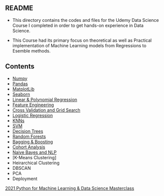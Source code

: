 ## README 

* This directory contains the codes and files for the Udemy Data Science Course I completed in order to get hands-on experience in Data Science.

* This Course had its primary focus on theoretical as well as Practical implementation of Machine Learning models from Regressions to Esemble methods.

## Contents
* [Numpy](https://github.com/ravi0531rp/DataScienceComplete/blob/master/Data_Science_ML_Based/001.%20Numpy%20Codes.ipynb)
* [Pandas](https://github.com/ravi0531rp/DataScienceComplete/blob/master/Data_Science_ML_Based/002.%20Pandas%20Codes.ipynb)
* [MatplotLib](https://github.com/ravi0531rp/DataScienceComplete/blob/master/Data_Science_ML_Based/003.%20Matplotlib%20Codes.ipynb)
* [Seaborn](https://github.com/ravi0531rp/DataScienceComplete/blob/master/Data_Science_ML_Based/004.%20Seaborn%20Codes.ipynb)
* [Linear & Polynomial Regression](https://github.com/ravi0531rp/DataScienceComplete/blob/master/Data_Science_ML_Based/005.%20Linear%20Regression.ipynb)
* [Feature Engineering](https://github.com/ravi0531rp/DataScienceComplete/blob/master/Data_Science_ML_Based/006.%20Feature%20Engineering.ipynb)
* [Cross Validation and Grid Search](https://github.com/ravi0531rp/DataScienceComplete/blob/master/Data_Science_ML_Based/007.%20Cross%20Validation%20and%20Grid%20Search.ipynb)
* [Logistic Regression](https://github.com/ravi0531rp/DataScienceComplete/blob/master/Data_Science_ML_Based/008.%20Logistic%20Regression.ipynb)
* [KNNs](https://github.com/ravi0531rp/DataScienceComplete/blob/master/Data_Science_ML_Based/009.%20KNNs.ipynb)
* [SVM](https://github.com/ravi0531rp/DataScienceComplete/blob/master/Data_Science_ML_Based/010.%20SVMs.ipynb)
* [Decision Trees](https://github.com/ravi0531rp/DataScienceComplete/blob/master/Data_Science_ML_Based/011.%20Decision%20Trees.ipynb)
* [Random Forests](https://github.com/ravi0531rp/DataScienceComplete/blob/master/Data_Science_ML_Based/012.%20Random%20Forests.ipynb)
* [Bagging & Boosting](https://github.com/ravi0531rp/DataScienceComplete/blob/master/Data_Science_ML_Based/013.%20Bagging%20and%20Boosting.ipynb)
* [Cohort Analysis](https://github.com/ravi0531rp/DataScienceComplete/blob/master/Data_Science_ML_Based/014.%20Cohort%20Analysis%20Capstone.ipynb)
* [Naive Bayes and NLP](https://github.com/ravi0531rp/DataScienceComplete/blob/master/Data_Science_ML_Based/015.%20Naive%20Bayes%20and%20NLP.ipynb)
* [K-Means Clustering]
* Heirarchical Clustering
* DBSCAN
* PCA
* Deployment

<a href="https://udemy.com/course-dashboard-redirect/?course_id=2769460"> 2021 Python for Machine Learning & Data Science Masterclass </a>

